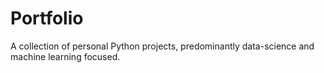 # Portfolio
A collection of personal Python projects, predominantly data-science and machine learning focused. 
